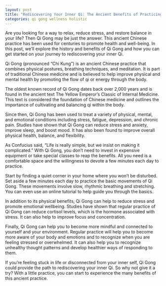 ```yaml
---
layout: post
title: "Rediscovering Your Inner Qi: The Ancient Benefits of Practicing Qi Gong "
categories: qi gong wellness holistic
---
```




Are you looking for a way to relax, reduce stress, and restore balance in your life? Then Qi Gong may be just the answer. This ancient Chinese practice has been used for centuries to promote health and well-being. In this post, we’ll explore the history and benefits of Qi Gong and how you can get started on your journey to rediscovering your inner Qi. 

Qi Gong (pronounced “Chi Kung”) is an ancient Chinese practice that combines physical postures, breathing techniques, and meditation. It is part of traditional Chinese medicine and is believed to help improve physical and mental health by promoting the flow of qi or energy through the body. 

The oldest known record of Qi Gong dates back over 2,000 years and is found in the ancient text The Yellow Emperor’s Classic of Internal Medicine. This text is considered the foundation of Chinese medicine and outlines the importance of cultivating and balancing qi within the body.

Since then, Qi Gong has been used to treat a variety of physical, mental, and emotional conditions including stress, fatigue, depression, and chronic pain. Studies have shown that Qi Gong can reduce stress and anxiety, improve sleep, and boost mood. It has also been found to improve overall physical health, balance, and flexibility. 

As Confucius said, “Life is really simple, but we insist on making it complicated.” With Qi Gong, you don’t need to invest in expensive equipment or take special classes to reap the benefits. All you need is a comfortable space and the willingness to devote a few minutes each day to practice. 

Start by finding a quiet corner in your home where you won’t be disturbed. Set aside a few minutes each day to practice the basic movements of Qi Gong. These movements involve slow, rhythmic breathing and stretching. You can even use an online tutorial to help guide you through the basics. 

In addition to its physical benefits, Qi Gong can help to reduce stress and promote emotional wellbeing. Studies have shown that regular practice of Qi Gong can reduce cortisol levels, which is the hormone associated with stress. It can also help to improve focus and concentration. 

Finally, Qi Gong can help you to become more mindful and connected to yourself and your environment. Regular practice will help you to become more aware of your body and emotions and to recognize when you are feeling stressed or overwhelmed. It can also help you to recognize unhealthy thought patterns and develop healthier ways of responding to them. 

If you’re feeling stuck in life or disconnected from your inner self, Qi Gong could provide the path to rediscovering your inner Qi. So why not give it a try? With a little practice, you can start to experience the many benefits of this ancient practice.